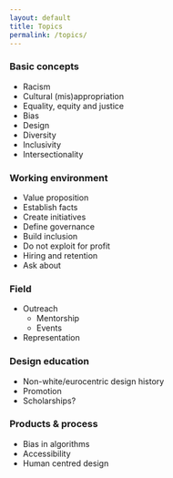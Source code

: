 ```yaml
---
layout: default
title: Topics
permalink: /topics/
---
```


### Basic concepts

- Racism
- Cultural (mis)appropriation
- Equality, equity and justice
- Bias
- Design
- Diversity
- Inclusivity
- Intersectionality

### Working environment

- Value proposition
- Establish facts
- Create initiatives
- Define governance
- Build inclusion
- Do not exploit for profit
- Hiring and retention
- Ask about

### Field

- Outreach
    - Mentorship
    - Events
- Representation

### Design education

- Non-white/eurocentric design history
- Promotion
- Scholarships?

### Products & process

- Bias in algorithms
- Accessibility
- Human centred design
